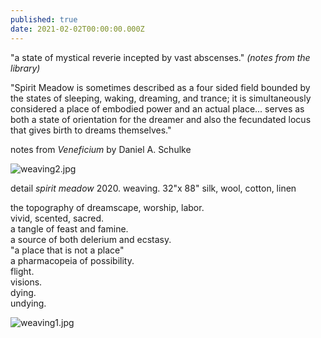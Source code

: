 ```yaml
---
published: true
date: 2021-02-02T00:00:00.000Z
---
```

"a state of mystical reverie incepted by vast abscenses." _(notes from the library)_

"Spirit Meadow is sometimes described as a four sided field bounded by the states of sleeping, waking, dreaming, and trance; it is simultaneously considered a place of embodied power and an actual place... serves as both a state of orientation for the dreamer and also the fecundated locus that gives birth to dreams themselves."

notes from _Veneficium_ by Daniel A. Schulke  




![weaving2.jpg]({{site.baseurl}}/images/weaving2.jpg)

detail  _spirit meadow_ 2020. weaving. 32"x 88" silk, wool, cotton, linen

the topography of dreamscape, worship, labor.  
vivid, scented, sacred.  
a tangle of feast and famine.  
a source of both delerium and ecstasy.  
"a place that is not a place"  
a pharmacopeia of possibility.  
flight.  
visions.  
dying.  
undying.  
  


![weaving1.jpg]({{site.baseurl}}/images/weaving1.jpg)

